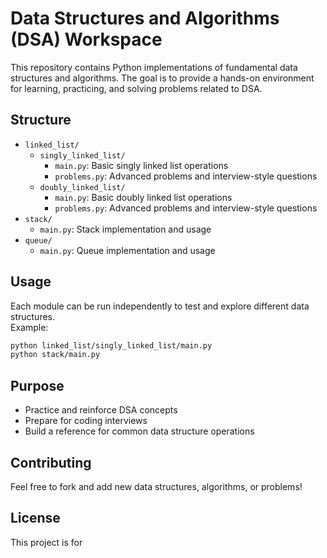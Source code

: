 # Data Structures and Algorithms (DSA) Workspace

This repository contains Python implementations of fundamental data structures and algorithms. The goal is to provide a hands-on environment for learning, practicing, and solving problems related to DSA.

## Structure

-   `linked_list/`
    -   `singly_linked_list/`
        -   `main.py`: Basic singly linked list operations
        -   `problems.py`: Advanced problems and interview-style questions
    -   `doubly_linked_list/`
        -   `main.py`: Basic doubly linked list operations
        -   `problems.py`: Advanced problems and interview-style questions
-   `stack/`
    -   `main.py`: Stack implementation and usage
-   `queue/`
    -   `main.py`: Queue implementation and usage

## Usage

Each module can be run independently to test and explore different data structures.  
Example:

```sh
python linked_list/singly_linked_list/main.py
python stack/main.py
```

## Purpose

-   Practice and reinforce DSA concepts
-   Prepare for coding interviews
-   Build a reference for common data structure operations

## Contributing

Feel free to fork and add new data structures, algorithms, or problems!

## License

This project is for
